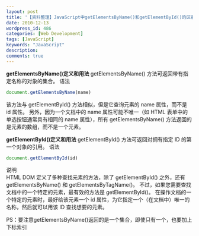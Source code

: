 ```yaml
---
layout: post
title: '【资料整理】JavaScript中getElementsByName()和getElementById()的区别和用法'
date: 2010-12-13
wordpress_id: 486
categories: [Web Development]
tags: [JavaScript]
keywords: "JavaScript"
description: 
comments: true
---
```

**getElementsByName()定义和用法**
getElementsByName() 方法可返回带有指定名称的对象的集合。
语法    

``` js
document.getElementsByName(name)
```
该方法与 getElementById() 方法相似，但是它查询元素的 name 属性，而不是 id 属性。
另外，因为一个文档中的 name 属性可能不唯一（如 HTML 表单中的单选按钮通常具有相同的 name 属性），所有 getElementsByName() 方法返回的是元素的数组，而不是一个元素。

**getElementById()定义和用法**
getElementById() 方法可返回对拥有指定 ID 的第一个对象的引用。
语法    

``` js
document.getElementById(id) 
```
说明   
HTML DOM 定义了多种查找元素的方法，除了 getElementById() 之外，还有 getElementsByName() 和 getElementsByTagName()。
不过，如果您需要查找文档中的一个特定的元素，最有效的方法是 getElementById()。
在操作文档的一个特定的元素时，最好给该元素一个 id 属性，为它指定一个（在文档中）唯一的名称，然后就可以用该 ID 查找想要的元素。

PS：要注意getElementsByName()返回的是一个集合，即使只有一个，也要加上下标索引

